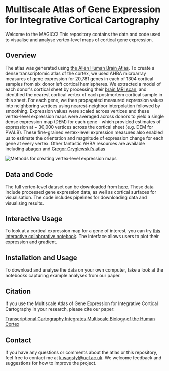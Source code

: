 # Multiscale Atlas of Gene Expression for Integrative Cortical Cartography

Welcome to the MAGICC! This repository contains the data and code used to visualise and analyse vertex-level maps of cortical gene expression.

## Overview
The atlas was generated using [the Allen Human Brain Atlas](https://human.brain-map.org/). To create a dense transcriptomic atlas of the cortex, we used AHBA microarray measures of gene expression for 20,781 genes in each of 1304 cortical samples from six donor left cortical hemispheres. We extracted a model of each donor's cortical sheet by processing their [brain MRI scan](https:10.1016/j.neuroimage.2017.12.060), and identified the nearest cortical vertex of each postmortem cortical sample in this sheet. For each gene, we then propagated measured expression values into neighboring vertices using nearest-neighbor interpolation followed by smoothing. Expression values were scaled across vertices and these vertex-level expression maps were averaged across donors to yield a single dense expression map (DEM) for each gene - which provided estimates of expression at ~ 30,000 vertices across the cortical sheet (e.g. DEM for PVALB). These fine-grained vertex-level expression measures also enabled us to estimate the orientation and magnitude of expression change for each gene at every vertex.
Other fantastic AHBA resources are available including [abagen](https://abagen.readthedocs.io/en/stable/) and [Gregor Gryglewski's atlas](http://www.meduniwien.ac.at/neuroimaging/mRNA.html)

![Methods for creating vertex-level expression maps](imgs/methods.png)


## Data and Code
The full vertex-level dataset can be downloaded from [here](https://rdr.ucl.ac.uk/articles/dataset/MAGICC_vertex-level_gene_expression_data/22183891/1). These data include processed gene expression data, as well as cortical surfaces for visualisation. The code includes pipelines for downloading data and visualising results.

## Interactive Usage
To look at a cortical expression map for a gene of interest, you can try [this interactive collaborative notebook](https://colab.research.google.com/github/kwagstyl/MAGICC/blob/main/notebooks/gene2map.ipynb). The interface allows users to plot their expression and gradient.

## Installation and Usage
To download and analyse the data on your own computer, take a look at the notebooks capturing example analyses from our paper.


## Citation
If you use the Multiscale Atlas of Gene Expression for Integrative Cortical Cartography in your research, please cite our paper:

[Transcriptional Cartography Integrates Multiscale Biology of the Human Cortex](https://doi.org/10.7554/eLife.86933.1)

## Contact
If you have any questions or comments about the atlas or this repository, feel free to contact me at k.wagstyl@ucl.ac.uk. We welcome feedback and suggestions for how to improve the project.
